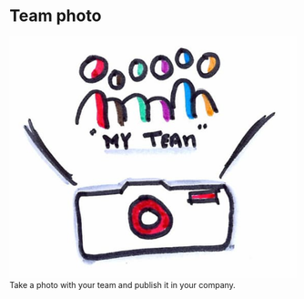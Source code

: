 # Team photo
![alt text](photos/Team_Photo.png)
Take a photo with your team and publish it in your company.
